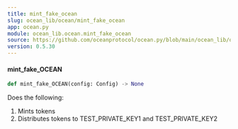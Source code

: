 ```yaml
---
title: mint_fake_ocean
slug: ocean_lib/ocean/mint_fake_ocean
app: ocean.py
module: ocean_lib.ocean.mint_fake_ocean
source: https://github.com/oceanprotocol/ocean.py/blob/main/ocean_lib/ocean/mint_fake_ocean.py
version: 0.5.30
---
```

#### mint\_fake\_OCEAN

```python
def mint_fake_OCEAN(config: Config) -> None
```

Does the following:
1. Mints tokens
2. Distributes tokens to TEST_PRIVATE_KEY1 and TEST_PRIVATE_KEY2

